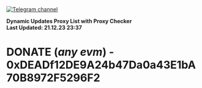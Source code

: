 [![Telegram channel](https://img.shields.io/endpoint?url=https://runkit.io/damiankrawczyk/telegram-badge/branches/master?url=https://t.me/n4z4v0d)](https://t.me/n4z4v0d) 

**Dynamic Updates Proxy List with Proxy Checker**  
**Last Updated: 21.12.23 23:37**

# DONATE (_any evm_) - 0xDEADf12DE9A24b47Da0a43E1bA70B8972F5296F2
